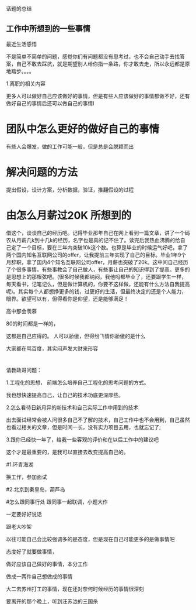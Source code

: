 话题的总结

## 工作中所想到的一些事情

最近生活感悟

不是简单不简单的问题，感觉你们有问题都没有思考过，也不会自己动手去找答案，自己不敢去踩坑，就是期望别人给你指一条路，你才敢去走，所以永远都是原地踏步。。。。

1.离职的相关内容

更多人可以做好自己应该做好的事情，但是有些人应该做好的事情都做不好，还有做好自己的事情后还可以做自己的事情l

# 团队中怎么更好的做好自己的事情

有些人会爆发，做的工作可能一般，但是总是会脱颖而出

# 解决问题的方法

提出假设，设计方案，分析数据，验证，推翻假设的过程

# 由怎么月薪过20K 所想到的

借这个，谈谈自己的经历吧。记得毕业那年自己在网上看到一篇文章，讲了一个码农从月薪几k到十几k的经历，名字也是真的记不住了。读完后我热血沸腾的给自己定了一个目标，要在三年内突破10k这个数。也算是毕业的时候运气好吧，拿了两个国内知名互联网公司的offer，让我提前三年实现了自己的目标。毕业1年9个月辞职，拿了国内4个知名互联网公司offer，月薪也突破了20k。这中间自己经历了个很多事情。有些事教会了自己做人，有些事让自己的知识得到了提高。更多的是思想上的那根弦吧。(很多时候我都纳闷，我他吗都毕业了，还要跟学生一样，每天看书，记笔记么，但是做计算机的，你要不这样做，还能有什么方法自我提高呢)。其实每个人都想挣更多的钱，过更好的生活，但最终决定的还是个人能力，眼界。欲望可以有，但得看你是仰望，还是能够满足！

高中那会羡慕

80的时间都是一样的，

这都是自己应得的。 人可以骄傲，但得纷飞情你骄傲的是什么

大家都在骂百度，其实闷声发大财来形容

# #

请教政哥问题：

1.工程化的思想， 前端怎么培养自己工程化的思考问题的方式。

我也想快速提高自己，让自己的技术功底更深厚些。

2.怎么看待日新月异的新技术和自己实际工作中用到的技术

出去面试经常会被人问很多自己不了解的技术，自己工作中也不会用到，自己虽然也看过相关的文章，但是时间一长，没有实力项目去用，也就忘记了;

3.跟你已经快一年了，给我一些客观的评价和在以后工作中的建议吧

这个才是最重要的，是我可以直接去改变提高自己的。



#1.环青海湖

换工作，参加面试

#2.北京到秦皇岛，葫芦岛

#怎么跟同事行处
跟同事一起联调，小题大作

一定要好好说话

跟老大吵架


以往可能自己会比较强调多的是态度，但是现在自己可能更多的是做事情吧

态度好了就要做事情，

做好应该自己做好的事情，本分工作

做成一两件自己想做成的事情



大二去苏州打工的事情，现在还对奈何时候经历的事情很深刻

要离开的那个晚上，听到汪苏泷的三国杀
